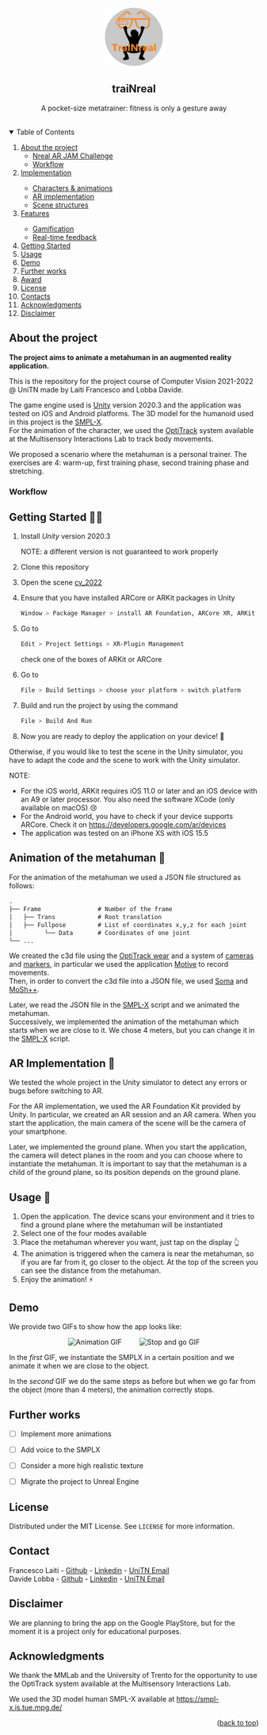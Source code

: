<div id="top"></div>

<!-- PROJECT LOGO -->
<br />
<div align="center">
    <img src="images/TraiNreal_icon.jpg" alt="Logo" width="120" height="120">

  <h2 align="center">traiNreal</h2>

  <p align="center">
    A pocket-size metatrainer: fitness is only a gesture away
    <br>
    <br>
  </p>
</div>



<!-- TABLE OF CONTENTS -->
<details open>
  <summary>Table of Contents</summary>
  <ol>
    <li>
      <a href="#about-the-project">About the project</a>
      <ul>
        <li><a href="#challenge">Nreal AR JAM Challenge</a></li>
        <li><a href="#workflow">Workflow</a></li>
      </ul>
    </li>
    <li>
        <a href="#implementation">Implementation</a></li>
        <ul>
            <li><a href="#challenge">Characters & animations</a></li>
            <li><a href="#ar-implementation">AR implementation</a></li>
            <li><a href="#scene-structures">Scene structures</a></li>
      </ul>
    </li>
    <li>
        <a href="#features">Features</a></li>
        <ul>
            <li><a href="#gamification">Gamification</a></li>
            <li><a href="#real-time-feedback">Real-time feedback</a></li>
    </ul>
    <li><a href="#getting-started">Getting Started</a></li>
    <li><a href="#usage">Usage</a></li>
    <li><a href="#demo">Demo</a></li>
    <li><a href="#further-works">Further works</a></li>
    <li><a href="#award">Award</a></li>
    <li><a href="#license">License</a></li>
    <li><a href="#contact">Contacts</a></li>
    <li><a href="#acknowledgments">Acknowledgments</a></li>
    <li><a href="#disclaimer">Disclaimer</a></li>
  </ol>
</details>

<!-- ABOUT THE PROJECT -->
## About the project

**The project aims to animate a metahuman in an augmented reality application.**

This is the repository for the project course of Computer Vision 2021-2022 @ UniTN  made by Laiti Francesco and Lobba Davide.

The game engine used is [Unity](https://unity.com) version 2020.3 and the application was tested on iOS and Android platforms.
The 3D model for the humanoid used in this project is the [SMPL-X](https://smpl-x.is.tue.mpg.de/).\
For the animation of the character, we used the [OptiTrack](https://optitrack.com/) system available at the Multisensory Interactions Lab to track body movements. 

We proposed a scenario where the metahuman is a personal trainer. The exercises are 4: warm-up, first training phase, second training phase and stretching.
<!-- WORKFLOW -->
### Workflow

<!-- 
![Workflow](images/workflow_light.png#gh-light-mode-only)
![Workflow](images/workflow_dark.png#gh-dark-mode-only)
-->


<!-- GETTING STARTED -->
## Getting Started :man_technologist:

1. Install *Unity* version 2020.3 
   
   NOTE: a different version is not guaranteed to work properly
2. Clone this repository
3. Open the scene [cv_2022](Assets/Scene/cv_2022.unity)
4. Ensure that you have installed ARCore or ARKit packages in Unity
   ```sh
   Window > Package Manager > install AR Foundation, ARCore XR, ARKit XR
   ```
5. Go to 
    ```sh
    Edit > Project Settings > XR-Plugin Management
    ```
    check one of the boxes of ARKit or ARCore
6. Go to 
    ```sh
    File > Build Settings > choose your platform > switch platform
    ```
7.  Build and run the project by using the command 
    ```sh
    File > Build And Run
    ```
8.  Now you are ready to deploy the application on your device! :rocket:

Otherwise, if you would like to test the scene in the Unity simulator, you have to adapt the code and the scene to work with the Unity simulator. 

NOTE: 
- For the iOS world, ARKit requires iOS 11.0 or later and an iOS device with an A9 or later processor. You also need the software XCode (only available on macOS) :cry:
- For the Android world, you have to check if your device supports ARCore. Check it on https://developers.google.com/ar/devices
- The application was tested on an iPhone XS with iOS 15.5


<!-- ANIMATE THE METAHUMAN-->
## Animation of the metahuman :man_dancing:

For the animation of the metahuman we used a JSON file structured as follows:
```
.
├── Frame                # Number of the frame
│   ├── Trans            # Root translation
│   ├── Fullpose         # List of coordinates x,y,z for each joint
│         └── Data       # Coordinates of one joint
└── ...
```

We created the c3d file using the [OptiTrack wear](https://optitrack.com/accessories/wear/) and a system of [cameras](https://optitrack.com/cameras/) and [markers](https://optitrack.com/accessories/markers/), in particular we used the application [Motive](https://optitrack.com/software/motive/) to record movements.\
Then, in order to convert the c3d file into a JSON file, we used [Soma](https://github.com/nghorbani/soma) and [MoSh++](https://github.com/nghorbani/moshpp).

Later, we read the JSON file in the [SMPL-X](Assets/Scripts/SMPLX/SMPLX.cs) script and we animated the metahuman.\
Successively, we implemented the animation of the metahuman which starts when we are close to it. We chose 4 meters, but you can change it in the [SMPL-X](Assets/Scripts/SMPLX/SMPLX.cs) script.



<!-- AR IMPLEMENTATION -->
## AR Implementation :goggles:
We tested the whole project in the Unity simulator to detect any errors or bugs before switching to AR.

For the AR implementation, we used the AR Foundation Kit provided by Unity. In particular, we created an AR session and an AR camera. When you start the application, the main camera of the scene will be the camera of your smartphone.

Later, we implemented the ground plane. When you start the application, the camera will detect planes in the room and you can choose where to instantiate the metahuman. It is important to say that the metahuman is a child of the ground plane, so its position depends on the ground plane.



<!-- USAGE EXAMPLES -->
## Usage :iphone:

1. Open the application. The device scans your environment and it tries to find a ground plane where the metahuman will be instantiated
2. Select one of the four modes available
3. Place the metahuman wherever you want, just tap on the display :point_up_2:
4. The animation is triggered when the camera is near the metahuman, so if you are far from it, go closer to the object. At the top of the screen you can see the distance from the metahuman.
5. Enjoy the animation! :zap:


<!-- DEMO -->
## Demo
We provide two GIFs to show how the app looks like:
<p align="center">
  <img alt="Animation GIF" src="images/animation.gif" width="45%">
&nbsp; &nbsp; &nbsp; &nbsp;
  <img alt="Stop and go GIF" src="images/stop-and-go.gif" width="45%">
</p>

In the *first* GIF, we instantiate the SMPLX in a certain position and we animate it when we are close to the object.

In the *second* GIF we do the same steps as before but when we go far from the object (more than 4 meters), the animation correctly stops.

<!-- CONCLUSIONS -->
## Further works
- [ ] Implement more animations
- [ ] Add voice to the SMPLX
- [ ] Consider a more high realistic texture
- [ ] Migrate the project to Unreal Engine


<!-- LICENSE -->
## License

Distributed under the MIT License. See `LICENSE` for more information.

<!-- CONTACT -->
## Contact

Francesco Laiti - [Github](https://github.com/laitifranz/) - [Linkedin](https://www.linkedin.com/in/francesco-laiti/) - [UniTN Email](mailto:francesco.laiti@studenti.unitn.it)
<br>
Davide Lobba - [Github](https://github.com/davidelobba/) - [Linkedin](https://www.linkedin.com/in/davide-lobba-659739185) - [UniTN Email](mailto:davide.lobba@studenti.unitn.it)

## Disclaimer

We are planning to bring the app on the Google PlayStore, but for the moment it is a project only for educational purposes. 

## Acknowledgments

We thank the MMLab and the University of Trento for the opportunity to use the OptiTrack system available at the Multisensory Interactions Lab.

We used the 3D model human SMPL-X available at https://smpl-x.is.tue.mpg.de/


<p align="right">(<a href="#top">back to top</a>)</p>

